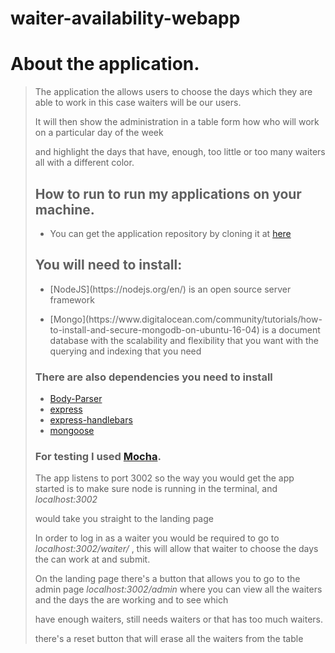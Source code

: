 # waiter-availability-webapp

# About the application.

<blockquote>
<P>The application the allows users to choose the days which they are able to work in this case waiters will be our users.</p>
<P>It will then show the administration in a table form how who will work on a particular day of the week</p>
<P>and highlight the days that have, enough, too little or too many waiters all with a different color.</p>

## How to run to run my applications on your machine.

* You can get the application repository  by cloning it at [here](https://github.com/Nelson112/waiter-availability-webapp)

## You will need to install:
* <p>[NodeJS](https://nodejs.org/en/) is an open source server framework</p>
* <p>[Mongo](https://www.digitalocean.com/community/tutorials/how-to-install-and-secure-mongodb-on-ubuntu-16-04) is a document database with the scalability and flexibility that you want with the querying and indexing that you need</p>

### There are also dependencies you need to install
* [Body-Parser](https://www.npmjs.com/package/body-parser)
* [express](https://www.npmjs.com/package/express)
* [express-handlebars](https://www.npmjs.com/package/express-handlebars)
* [mongoose](https://www.npmjs.com/package/mongoose)

### For testing I used [Mocha](https://mochajs.org/).

<P> The app listens to port 3002 so the way you would get the app started is to make sure node is running in the terminal, and <em>localhost:3002</em> </p>
<p> would take you straight to the landing page </p>

<p> In order to log in as a waiter you would be required to go to <em>localhost:3002/waiter/<waiters_name></em> , this will allow that waiter to choose the days the can work at and submit. </P>
<p> On the landing page there's a button that allows you to go to the admin page <em>localhost:3002/admin</em>   where you can view all the waiters and the days the are working and to see which </p>
<P> have enough waiters, still needs waiters or that has too much waiters.</p>
<P> there's a reset button that will erase all the waiters from the table </p>


</blockquote>

